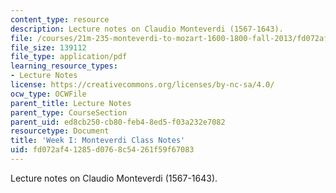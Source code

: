 ```yaml
---
content_type: resource
description: Lecture notes on Claudio Monteverdi (1567-1643).
file: /courses/21m-235-monteverdi-to-mozart-1600-1800-fall-2013/fd072af41285d0768c54261f59f67083_MIT21M_235_F13_Week_I_Mont.pdf
file_size: 139112
file_type: application/pdf
learning_resource_types:
- Lecture Notes
license: https://creativecommons.org/licenses/by-nc-sa/4.0/
ocw_type: OCWFile
parent_title: Lecture Notes
parent_type: CourseSection
parent_uid: ed8cb250-cb80-feb4-8ed5-f03a232e7082
resourcetype: Document
title: 'Week I: Monteverdi Class Notes'
uid: fd072af4-1285-d076-8c54-261f59f67083
---
```

Lecture notes on Claudio Monteverdi (1567-1643).